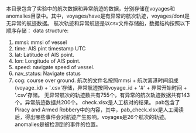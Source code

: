 本目录包含了实验中的航次数据和异常航迹的数据，分别存储在voyages和anomalies目录中。其中，voyages/have是有异常的航次轨迹，voyages/dont是无异常的航迹数据。
航次轨迹和异常航迹是以csv文件存储船，数据结构按照以下顺序存储：
data structure:
1. mmsi: mmsi of vessel
2. time: AIS pint timestamp UTC 
3. lat: Latitude of AIS point.
4. lon: Longitude of AIS point.
5. speed: navigate speed of vessel.
6. nav_status: Navigate status
7. cog: course over ground.
航次的文件名按照mmsi + 航次离港时间组成(voyage_id) + '.csv'存储，异常航迹按照voyage_id + '#' + 异常开始时间 + '.csv'存储。
无异常航次的轨迹数共有755个，有异常的航次轨迹数据共有143个。异常航迹数据共200个。
check.xlsx是人工核对的结果。
pab包含了Piracy and Armed Robbery中的内容，其中，pab_check.xlsx是人工阅读后，得出哪些事件会对航迹产生影响。voyages是26个航次的轨迹。anomalies是被检测到的事件的位置。

